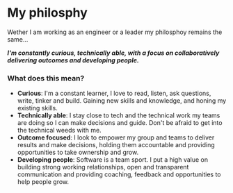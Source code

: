 # My philosphy
Wether I am working as an engineer or a leader my philosphoy remains the same...

_**I'm constantly curious, technically able, with a focus on collaboratively delivering outcomes and developing people.**_

### What does this mean? 
- **Curious**: I'm a constant learner, I love to read, listen, ask questions, write, tinker and build. Gaining new skills and knowledge, and honing my existing skills.
- **Technically able**: I stay close to tech and the technical work my teams are doing so I can make decisions and guide. Don't be afraid to get into the technical weeds with me.
- **Outcome focused**: I look to empower my group and teams to deliver results and make decisions, holding them accountable and providing opportunities to take ownership and grow.
- **Developing people**: Software is a team sport. I put a high value on building strong working relationships, open and transparent communication and providing coaching, feedback and opportunities to help people grow.

